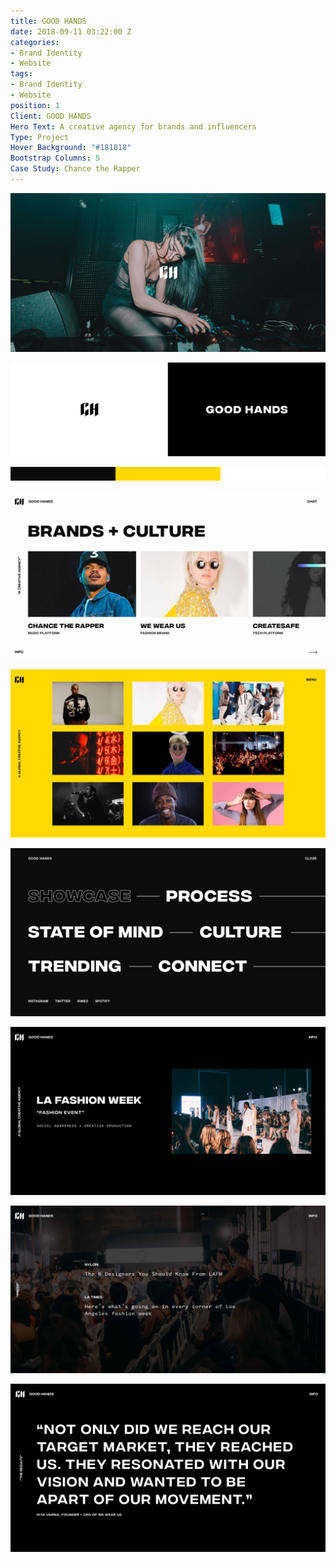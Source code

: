 ```yaml
---
title: GOOD HANDS
date: 2018-09-11 03:22:00 Z
categories:
- Brand Identity
- Website
tags:
- Brand Identity
- Website
position: 1
Client: GOOD HANDS
Hero Text: A creative agency for brands and influencers
Type: Project
Hover Background: "#181818"
Bootstrap Columns: 5
Case Study: Chance the Rapper
---
```


![good-hands-hero.png](/img/good-hands-hero.png)​

![good-hands-01.png](/img/good-hands-01.png)​

![good-hands-02.png](/img/good-hands-02.png)​

![good-hands-03.png](/img/good-hands-03.png)​

![good-hands-04.png](/img/good-hands-04.png)​

![good-hands-05.png](/img/good-hands-05.png)​

![good-hands-06.png](/img/good-hands-06.png)​

![good-hands-07.png](/img/good-hands-07.png)​

![good-hands-08.png](/img/good-hands-08.png)​